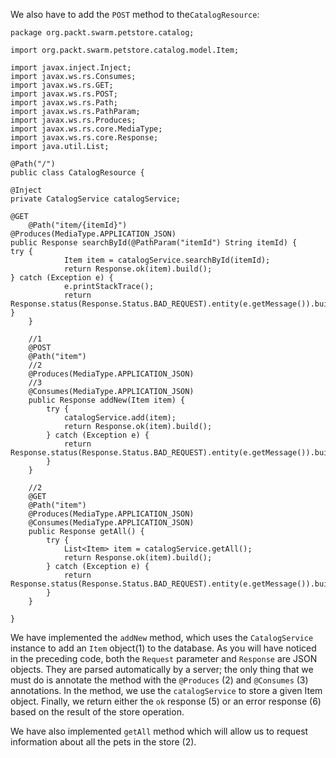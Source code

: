 
We also have to add the `POST` method to
the`CatalogResource`:


```
package org.packt.swarm.petstore.catalog;

import org.packt.swarm.petstore.catalog.model.Item;

import javax.inject.Inject;
import javax.ws.rs.Consumes;
import javax.ws.rs.GET;
import javax.ws.rs.POST;
import javax.ws.rs.Path;
import javax.ws.rs.PathParam;
import javax.ws.rs.Produces;
import javax.ws.rs.core.MediaType;
import javax.ws.rs.core.Response;
import java.util.List;

@Path("/")
public class CatalogResource {

@Inject
private CatalogService catalogService;

@GET
    @Path("item/{itemId}")
@Produces(MediaType.APPLICATION_JSON)
public Response searchById(@PathParam("itemId") String itemId) {
try {
            Item item = catalogService.searchById(itemId);
            return Response.ok(item).build();
} catch (Exception e) {
            e.printStackTrace();
            return Response.status(Response.Status.BAD_REQUEST).entity(e.getMessage()).build();
}
    }

    //1
    @POST
    @Path("item")
    //2
    @Produces(MediaType.APPLICATION_JSON)
    //3
    @Consumes(MediaType.APPLICATION_JSON)
    public Response addNew(Item item) {
        try {
            catalogService.add(item);
            return Response.ok(item).build();
        } catch (Exception e) {
            return Response.status(Response.Status.BAD_REQUEST).entity(e.getMessage()).build();
        }
    }

    //2
    @GET
    @Path("item")
    @Produces(MediaType.APPLICATION_JSON)
    @Consumes(MediaType.APPLICATION_JSON)
    public Response getAll() {
        try {
            List<Item> item = catalogService.getAll();
            return Response.ok(item).build();
        } catch (Exception e) {
            return Response.status(Response.Status.BAD_REQUEST).entity(e.getMessage()).build();
        }
    }

}
```

We have implemented the `addNew` method, which uses the
`CatalogService` instance to add an `Item` object(1)
to the database. As you will have noticed in the preceding code, both
the `Request` parameter and `Response` are JSON
objects. They are parsed automatically by a server; the only thing that
we must do is annotate the method with the `@Produces` (2) and
`@Consumes` (3) annotations. In the method, we use the
`catalogService` to store a given Item object. Finally, we
return either the `ok` response (5) or an error response (6)
based on the result of the store operation.

We have also implemented `getAll` method which will allow us
to request information about all the pets in the store (2).


